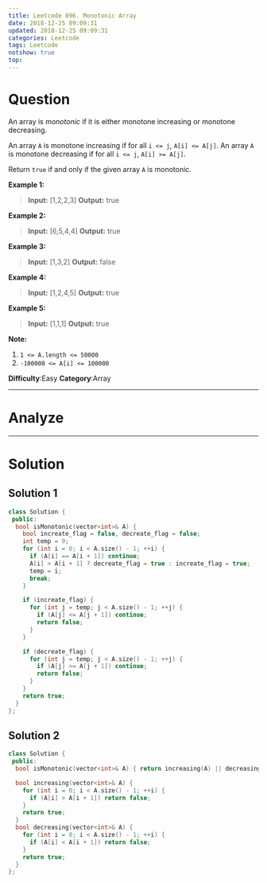 ```yaml
---
title: Leetcode 896. Monotonic Array
date: 2018-12-25 09:09:31
updated: 2018-12-25 09:09:31
categories: Leetcode
tags: Leetcode
notshow: true
top:
---
```


# Question

An array is  _monotonic_  if it is either monotone increasing or monotone decreasing.

An array  `A`  is monotone increasing if for all  `i <= j`,  `A[i] <= A[j]`. An array  `A`  is monotone decreasing if for all  `i <= j`,  `A[i] >= A[j]`.

Return  `true`  if and only if the given array  `A`  is monotonic.

**Example 1:**

> **Input:** [1,2,2,3]
> **Output:** true

**Example 2:**

> **Input:** [6,5,4,4]
> **Output:** true

**Example 3:**

> **Input:** [1,3,2]
> **Output:** false

**Example 4:**

> **Input:** [1,2,4,5]
> **Output:** true

**Example 5:**

> **Input:** [1,1,1]
> **Output:** true

**Note:**

1. `1 <= A.length <= 50000`
2. `-100000 <= A[i] <= 100000`

**Difficulty**:Easy
**Category**:Array

<!-- more -->

------------

# Analyze

------------

# Solution

## Solution 1

```cpp
class Solution {
 public:
  bool isMonotonic(vector<int>& A) {
    bool increate_flag = false, decreate_flag = false;
    int temp = 0;
    for (int i = 0; i < A.size() - 1; ++i) {
      if (A[i] == A[i + 1]) continue;
      A[i] > A[i + 1] ? decreate_flag = true : increate_flag = true;
      temp = i;
      break;
    }

    if (increate_flag) {
      for (int j = temp; j < A.size() - 1; ++j) {
        if (A[j] <= A[j + 1]) continue;
        return false;
      }
    }

    if (decreate_flag) {
      for (int j = temp; j < A.size() - 1; ++j) {
        if (A[j] >= A[j + 1]) continue;
        return false;
      }
    }
    return true;
  }
};
```

## Solution 2

```cpp
class Solution {
 public:
  bool isMonotonic(vector<int>& A) { return increasing(A) || decreasing(A); }

  bool increasing(vector<int>& A) {
    for (int i = 0; i < A.size() - 1; ++i) {
      if (A[i] > A[i + 1]) return false;
    }
    return true;
  }
  bool decreasing(vector<int>& A) {
    for (int i = 0; i < A.size() - 1; ++i) {
      if (A[i] < A[i + 1]) return false;
    }
    return true;
  }
};
```
